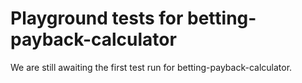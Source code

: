 # Playground tests for betting-payback-calculator
We are still awaiting the first test run for betting-payback-calculator.
